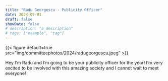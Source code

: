 ```yaml
---
title: "Radu Georgescu - Publicity Officer"
date: 2024-07-01
draft: false
showDate: false
# description: "a description"
# tags: ["example", "tag"]
---
```

{{< figure  default=true src="img/committeephotos/2024/radugeorgescu.jpeg" >}}

Hey I’m Radu and I’m going to be your publicity officer for the year! I’m very excited to be involved with this amazing society and I cannot wait to meet everyone!
